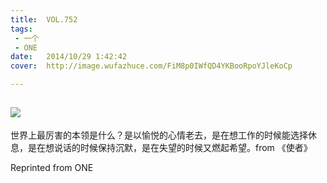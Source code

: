 ```yaml
---
title:	VOL.752
tags:
 - 一个
 - ONE
date:	2014/10/29 1:42:42
cover:	http://image.wufazhuce.com/FiM8p0IWfQD4YKBooRpoYJleKoCp

---
```

![](http://image.wufazhuce.com/FiM8p0IWfQD4YKBooRpoYJleKoCp)
---

世界上最厉害的本领是什么？是以愉悦的心情老去，是在想工作的时候能选择休息，是在想说话的时候保持沉默，是在失望的时候又燃起希望。from 《使者》
 
Reprinted from ONE

